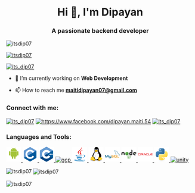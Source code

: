 <h1 align="center">Hi 👋, I'm Dipayan</h1>
<h3 align="center">A passionate backend developer</h3>

<p align="left"> <img src="https://komarev.com/ghpvc/?username=itsdip07&label=Profile%20views&color=0e75b6&style=flat" alt="itsdip07" /> </p>

<p align="left"> <a href="https://github.com/ryo-ma/github-profile-trophy"><img src="https://github-profile-trophy.vercel.app/?username=itsdip07" alt="itsdip07" /></a> </p>

<p align="left"> <a href="https://twitter.com/its_dip07" target="blank"><img src="https://img.shields.io/twitter/follow/its_dip07?logo=twitter&style=for-the-badge" alt="its_dip07" /></a> </p>

- 🔭 I’m currently working on **Web Development**

- 📫 How to reach me **maitidipayan07@gmail.com**

<h3 align="left">Connect with me:</h3>
<p align="left">
<a href="https://twitter.com/its_dip07" target="blank"><img align="center" src="https://raw.githubusercontent.com/rahuldkjain/github-profile-readme-generator/master/src/images/icons/Social/twitter.svg" alt="its_dip07" height="30" width="40" /></a>
<a href="https://fb.com/https://www.facebook.com/dipayan.maiti.54" target="blank"><img align="center" src="https://raw.githubusercontent.com/rahuldkjain/github-profile-readme-generator/master/src/images/icons/Social/facebook.svg" alt="https://www.facebook.com/dipayan.maiti.54" height="30" width="40" /></a>
<a href="https://instagram.com/its_dip07" target="blank"><img align="center" src="https://raw.githubusercontent.com/rahuldkjain/github-profile-readme-generator/master/src/images/icons/Social/instagram.svg" alt="its_dip07" height="30" width="40" /></a>
</p>

<h3 align="left">Languages and Tools:</h3>
<p align="left"> <a href="https://developer.android.com" target="_blank" rel="noreferrer"> <img src="https://raw.githubusercontent.com/devicons/devicon/master/icons/android/android-original-wordmark.svg" alt="android" width="40" height="40"/> </a> <a href="https://www.cprogramming.com/" target="_blank" rel="noreferrer"> <img src="https://raw.githubusercontent.com/devicons/devicon/master/icons/c/c-original.svg" alt="c" width="40" height="40"/> </a> <a href="https://www.w3schools.com/cpp/" target="_blank" rel="noreferrer"> <img src="https://raw.githubusercontent.com/devicons/devicon/master/icons/cplusplus/cplusplus-original.svg" alt="cplusplus" width="40" height="40"/> </a> <a href="https://cloud.google.com" target="_blank" rel="noreferrer"> <img src="https://www.vectorlogo.zone/logos/google_cloud/google_cloud-icon.svg" alt="gcp" width="40" height="40"/> </a> <a href="https://www.java.com" target="_blank" rel="noreferrer"> <img src="https://raw.githubusercontent.com/devicons/devicon/master/icons/java/java-original.svg" alt="java" width="40" height="40"/> </a> <a href="https://www.linux.org/" target="_blank" rel="noreferrer"> <img src="https://raw.githubusercontent.com/devicons/devicon/master/icons/linux/linux-original.svg" alt="linux" width="40" height="40"/> </a> <a href="https://www.mysql.com/" target="_blank" rel="noreferrer"> <img src="https://raw.githubusercontent.com/devicons/devicon/master/icons/mysql/mysql-original-wordmark.svg" alt="mysql" width="40" height="40"/> </a> <a href="https://nodejs.org" target="_blank" rel="noreferrer"> <img src="https://raw.githubusercontent.com/devicons/devicon/master/icons/nodejs/nodejs-original-wordmark.svg" alt="nodejs" width="40" height="40"/> </a> <a href="https://www.oracle.com/" target="_blank" rel="noreferrer"> <img src="https://raw.githubusercontent.com/devicons/devicon/master/icons/oracle/oracle-original.svg" alt="oracle" width="40" height="40"/> </a> <a href="https://www.python.org" target="_blank" rel="noreferrer"> <img src="https://raw.githubusercontent.com/devicons/devicon/master/icons/python/python-original.svg" alt="python" width="40" height="40"/> </a> <a href="https://unity.com/" target="_blank" rel="noreferrer"> <img src="https://www.vectorlogo.zone/logos/unity3d/unity3d-icon.svg" alt="unity" width="40" height="40"/> </a> </p>

<p><img align="left" src="https://github-readme-stats.vercel.app/api/top-langs?username=itsdip07&show_icons=true&locale=en&layout=compact" alt="itsdip07" /></p>

<p>&nbsp;<img align="center" src="https://github-readme-stats.vercel.app/api?username=itsdip07&show_icons=true&locale=en" alt="itsdip07" /></p>

<p><img align="center" src="https://github-readme-streak-stats.herokuapp.com/?user=itsdip07&" alt="itsdip07" /></p>
